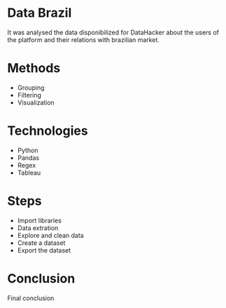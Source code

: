 # Data Brazil

  It was analysed the data disponibilized for DataHacker about the users of the platform and their relations with brazilian market.
  
# Methods
  - Grouping
  - Filtering
  - Visualization
  
# Technologies 
  - Python
  - Pandas
  - Regex
  - Tableau

# Steps
  - Import libraries
  - Data extration
  - Explore and clean data
  - Create a dataset
  - Export the dataset

# Conclusion
  Final conclusion
  

  

